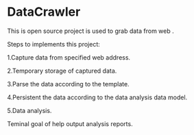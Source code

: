 DataCrawler
===========

This is open source project is used to grab data from web .


Steps to implements this project:

1.Capture data from specified web address.

2.Temporary storage of captured data.

3.Parse the data according to the template.

4.Persistent the data according to the data analysis data model.

5.Data analysis.

Teminal goal of help output analysis reports.

